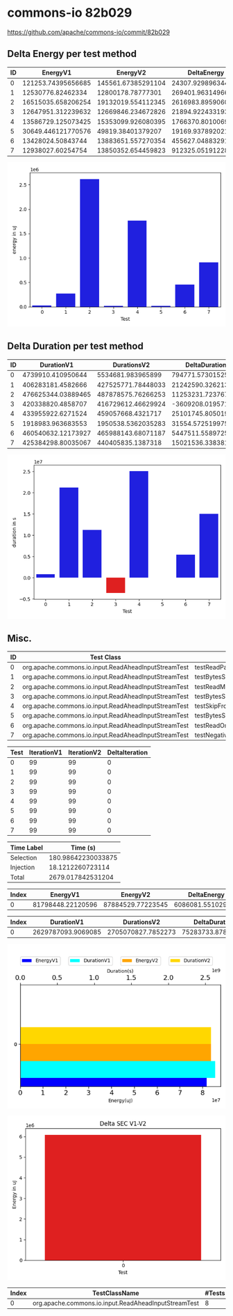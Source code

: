 # commons-io 82b029


https://github.com/apache/commons-io/commit/82b029


## Delta Energy per test method


| ID | EnergyV1 | EnergyV2 | DeltaEnergy |
| --- | --- | --- | --- |
| 0 | 121253.74395656685 | 145561.67385291104 | 24307.929896344198 |
| 1 | 12530776.82462334 | 12800178.78777301 | 269401.96314966865 |
| 2 | 16515035.658206254 | 19132019.554112345 | 2616983.8959060907 |
| 3 | 12647951.312239632 | 12669846.234672826 | 21894.922433193773 |
| 4 | 13586729.125073425 | 15353099.926080395 | 1766370.801006969 |
| 5 | 30649.446121770576 | 49819.38401379207 | 19169.937892021495 |
| 6 | 13428024.50843744 | 13883651.557270354 | 455627.04883291386 |
| 7 | 12938027.60254754 | 13850352.654459823 | 912325.0519122835 |


![](./commons-io_delta_energy_0_v.png)

## Delta Duration per test method


| ID | DurationV1 | DurationsV2 | DeltaDuration |
| --- | --- | --- | --- |
| 0 | 4739910.410950644 | 5534681.983965899 | 794771.5730152549 |
| 1 | 406283181.4582666 | 427525771.78448033 | 21242590.326213717 |
| 2 | 476625344.03889465 | 487878575.76266253 | 11253231.723767877 |
| 3 | 420338820.4858707 | 416729612.46629924 | -3609208.019571483 |
| 4 | 433955922.6271524 | 459057668.4321717 | 25101745.80501932 |
| 5 | 1918983.963683553 | 1950538.5362035283 | 31554.57251997525 |
| 6 | 460540632.12173927 | 465988143.68071187 | 5447511.558972597 |
| 7 | 425384298.80035067 | 440405835.1387318 | 15021536.338381112 |


![](./commons-io_delta_duration_0_v.png)

## Misc.

| ID | Test Class | Test Method |
| --- | --- | --- |
| 0 | org.apache.commons.io.input.ReadAheadInputStreamTest | testReadPastEOF |
| 1 | org.apache.commons.io.input.ReadAheadInputStreamTest | testBytesSkipped |
| 2 | org.apache.commons.io.input.ReadAheadInputStreamTest | testReadMultipleBytes |
| 3 | org.apache.commons.io.input.ReadAheadInputStreamTest | testBytesSkippedAfterRead |
| 4 | org.apache.commons.io.input.ReadAheadInputStreamTest | testSkipFromFileChannel |
| 5 | org.apache.commons.io.input.ReadAheadInputStreamTest | testBytesSkippedAfterEOF |
| 6 | org.apache.commons.io.input.ReadAheadInputStreamTest | testReadOneByte |
| 7 | org.apache.commons.io.input.ReadAheadInputStreamTest | testNegativeBytesSkippedAfterRead |


| Test | IterationV1 | IterationV2 | DeltaIteration |
| --- | --- | --- | --- |
| 0 | 99 | 99 | 0 |
| 1 | 99 | 99 | 0 |
| 2 | 99 | 99 | 0 |
| 3 | 99 | 99 | 0 |
| 4 | 99 | 99 | 0 |
| 5 | 99 | 99 | 0 |
| 6 | 99 | 99 | 0 |
| 7 | 99 | 99 | 0 |



| Time Label | Time (s) |
| --- | --- |
| Selection | 180.98642230033875 |
| Injection | 18.1212260723114 |
| Total | 2679.017842531204 |


| Index | EnergyV1 | EnergyV2 | DeltaEnergy |
| --- | --- | --- | --- |
| 0 | 81798448.22120596 | 87884529.77223545 | 6086081.551029488 |

| Index | DurationV1 | DurationsV2 | DeltaDuration |
| --- | --- | --- | --- |
| 0 | 2629787093.9069085 | 2705070827.7852273 | 75283733.87831879 |

![](./commons-io.png)

![](./commons-io_delta_1_v.png)

| Index | TestClassName | #Tests |
| --- | --- | --- |
| 0 | org.apache.commons.io.input.ReadAheadInputStreamTest | 8 |
